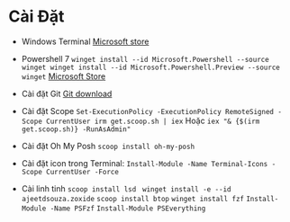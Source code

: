 # Cài Đặt 
- Windows Terminal
[Microsoft store](https://apps.microsoft.com/detail/9n0dx20hk701?hl=vi-vn&gl=VN "Microsoft store")

- Powershell 7
`winget install --id Microsoft.Powershell --source winget
winget install --id Microsoft.Powershell.Preview --source winget`
[Microsoft Store](https://apps.microsoft.com/detail/9mz1snwt0n5d?hl=vi-vn&gl=VN "Microsoft Store")

- Cài đặt Git 
[Git download](https://git-scm.com/download/win "Git download")
- Cài đặt Scope 
`Set-ExecutionPolicy -ExecutionPolicy RemoteSigned -Scope CurrentUser
irm get.scoop.sh | iex`
Hoặc
`iex "& {$(irm get.scoop.sh)} -RunAsAdmin"`

- Cài đặt Oh My Posh
`scoop install oh-my-posh`

- Cài đặt icon trong Terminal:
`Install-Module -Name Terminal-Icons -Scope CurrentUser -Force`

- Cài linh tinh 
`scoop install lsd`
` winget install -e --id ajeetdsouza.zoxide`
`scoop install btop`
`winget install fzf`
`Install-Module -Name PSFzf`
`Install-Module PSEverything`


